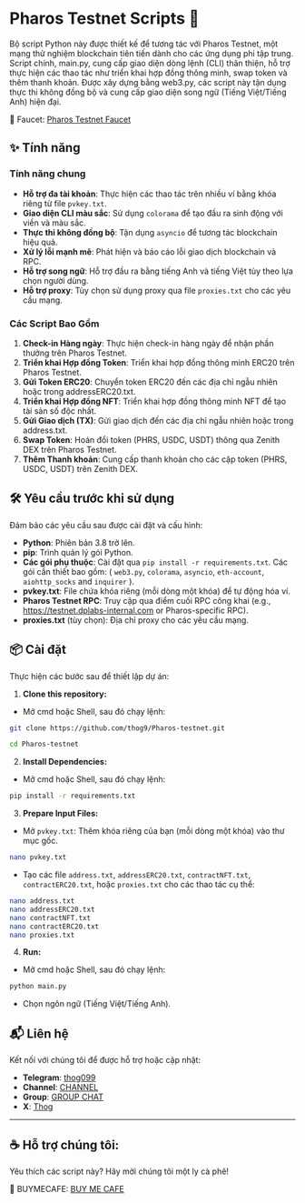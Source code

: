 # Pharos Testnet Scripts 🚀

Bộ script Python này được thiết kế để tương tác với Pharos Testnet, một mạng thử nghiệm blockchain tiên tiến dành cho các ứng dụng phi tập trung. Script chính, main.py, cung cấp giao diện dòng lệnh (CLI) thân thiện, hỗ trợ thực hiện các thao tác như triển khai hợp đồng thông minh, swap token và thêm thanh khoản. Được xây dựng bằng web3.py, các script này tận dụng thực thi không đồng bộ và cung cấp giao diện song ngữ (Tiếng Việt/Tiếng Anh) hiện đại.

🔗 Faucet: [Pharos Testnet Faucet](https://testnet.pharosnetwork.xyz/)

## ✨ Tính năng

### Tính năng chung

- **Hỗ trợ đa tài khoản**: Thực hiện các thao tác trên nhiều ví bằng khóa riêng từ file `pvkey.txt`.
- **Giao diện CLI màu sắc**: Sử dụng `colorama` để tạo đầu ra sinh động với viền và màu sắc.
- **Thực thi không đồng bộ**: Tận dụng `asyncio` để tương tác blockchain hiệu quả.
- **Xử lý lỗi mạnh mẽ**: Phát hiện và báo cáo lỗi giao dịch blockchain và RPC.
- **Hỗ trợ song ngữ**: Hỗ trợ đầu ra bằng tiếng Anh và tiếng Việt tùy theo lựa chọn người dùng.
- **Hỗ trợ proxy**: Tùy chọn sử dụng proxy qua file `proxies.txt` cho các yêu cầu mạng.

### Các Script Bao Gồm

1. **Check-in Hàng ngày**: Thực hiện check-in hàng ngày để nhận phần thưởng trên Pharos Testnet.
2. **Triển khai Hợp đồng Token**: Triển khai hợp đồng thông minh ERC20 trên Pharos Testnet.
3. **Gửi Token ERC20**: Chuyển token ERC20 đến các địa chỉ ngẫu nhiên hoặc trong addressERC20.txt.
4. **Triển khai Hợp đồng NFT**: Triển khai hợp đồng thông minh NFT để tạo tài sản số độc nhất.
5. **Gửi Giao dịch (TX)**: Gửi giao dịch đến các địa chỉ ngẫu nhiên hoặc trong address.txt.
6. **Swap Token**: Hoán đổi token (PHRS, USDC, USDT) thông qua Zenith DEX trên Pharos Testnet.
7. **Thêm Thanh khoản**: Cung cấp thanh khoản cho các cặp token (PHRS, USDC, USDT) trên Zenith DEX.


## 🛠️ Yêu cầu trước khi sử dụng

Đảm bảo các yêu cầu sau được cài đặt và cấu hình:

- **Python**: Phiên bản 3.8 trở lên.
- **pip**: Trình quản lý gói Python.
- **Các gói phụ thuộc**: Cài đặt qua `pip install -r requirements.txt`. Các gói cần thiết bao gồm: ( `web3.py`, `colorama`, `asyncio`, `eth-account`, `aiohttp_socks` and `inquirer` ).
- **pvkey.txt**: File chứa khóa riêng (mỗi dòng một khóa) để tự động hóa ví.
- **Pharos Testnet RPC**: Truy cập qua điểm cuối RPC công khai (e.g., https://testnet.dplabs-internal.com or Pharos-specific RPC).
- **proxies.txt** (tùy chọn): Địa chỉ proxy cho các yêu cầu mạng.


## 📦 Cài đặt

Thực hiện các bước sau để thiết lập dự án:

1. **Clone this repository:**
- Mở cmd hoặc Shell, sau đó chạy lệnh:
```sh
git clone https://github.com/thog9/Pharos-testnet.git
```
```sh
cd Pharos-testnet
```
2. **Install Dependencies:**
- Mở cmd hoặc Shell, sau đó chạy lệnh:
```sh
pip install -r requirements.txt
```
3. **Prepare Input Files:**
- Mở `pvkey.txt`: Thêm khóa riêng của bạn (mỗi dòng một khóa) vào thư mục gốc.
```sh
nano pvkey.txt
```

- Tạo các file `address.txt`, `addressERC20.txt`, `contractNFT.txt`, `contractERC20.txt`, hoặc `proxies.txt` cho các thao tác cụ thể:
```sh
nano address.txt
nano addressERC20.txt
nano contractNFT.txt
nano contractERC20.txt
nano proxies.txt
```
4. **Run:**
- Mở cmd hoặc Shell, sau đó chạy lệnh:
```sh
python main.py
```
- Chọn ngôn ngữ (Tiếng Việt/Tiếng Anh).

## 📬 Liên hệ

Kết nối với chúng tôi để được hỗ trợ hoặc cập nhật:

- **Telegram**: [thog099](https://t.me/thog099)
- **Channel**: [CHANNEL](https://t.me/thogairdrops)
- **Group**: [GROUP CHAT](https://t.me/thogchats)
- **X**: [Thog](https://x.com/thog099) 

----

## ☕ Hỗ trợ chúng tôi:
Yêu thích các script này? Hãy mời chúng tôi một ly cà phê!

🔗 BUYMECAFE: [BUY ME CAFE](https://buymecafe.vercel.app/)
